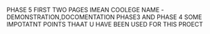 PHASE 5 FIRST TWO PAGES IMEAN COOLEGE NAME -DEMONSTRATION,DOCOMENTATION PHASE3 AND PHASE 4 SOME IMPOTATNT POINTS THAAT U HAVE BEEN USED FOR THIS PROECT
